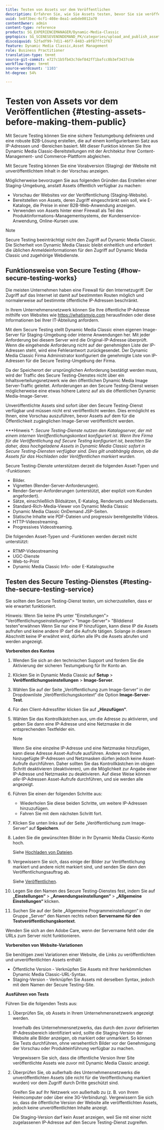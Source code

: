```yaml
---
title: Testen von Assets vor dem Veröffentlichen
description: Erfahren Sie, wie Sie Assets testen, bevor Sie sie veröffentlichen.
uuid: 5e8f3bec-6cf1-408e-8ea1-aebde0012a70
contentOwner: admin
content-type: reference
products: SG_EXPERIENCEMANAGER/Dynamic-Media-Classic
geptopics: SG_SCENESEVENONDEMAND_PK/categories/upload_and_publish_assets
discoiquuid: 52fadf99-7d11-46f7-8483-a9f87ffc2f67
feature: Dynamic Media Classic,Asset Management
role: Business Practitioner
translation-type: tm+mt
source-git-commit: e727c1b5fb43c7def842ff1bafcc8b3ef3437cde
workflow-type: tm+mt
source-wordcount: '1103'
ht-degree: 54%

---
```



# Testen von Assets vor dem Veröffentlichen {#testing-assets-before-making-them-public}

Mit Secure Testing können Sie eine sichere Testumgebung definieren und eine robuste B2B-Lösung erstellen, die auf einem konfigurierbaren Satz aus IP-Adressen und -Bereichen basiert. Mit dieser Funktion können Sie Ihre Dynamic Media Classic-Bereitstellungen mit der Architektur Ihrer Content-Management- und Commerce-Plattform abgleichen.

Mit Secure Testing können Sie eine Vorabversion (Staging) der Website mit unveröffentlichtem Inhalt in der Vorschau anzeigen.

Möglicherweise bevorzugen Sie aus folgenden Gründen das Erstellen einer Staging-Umgebung, anstatt Assets öffentlich verfügbar zu machen:

* Vorschau der Websites vor der Veröffentlichung (Staging-Website).
* Bereitstellen von Assets, deren Zugriff eingeschränkt sein soll, wie E-Kataloge, die Preise in einer B2B-Web-Anwendung anzeigen.
* Verwenden von Assets hinter einer Firewall als Teil des Produktinformations-Managementsystems, der Kundenservice-Anwendung, Online-Kursen usw.

>[!NOTE]
>
>Secure Testing beeinträchtigt nicht den Zugriff auf Dynamic Media Classic. Die Sicherheit von Dynamic Media Classic bleibt einheitlich und erfordert die üblichen Anmeldeinformationen für den Zugriff auf Dynamic Media Classic und zugehörige Webdienste.

## Funktionsweise von Secure Testing {#how-secure-testing-works}

Die meisten Unternehmen haben eine Firewall für den Internetzugriff. Der Zugriff auf das Internet ist damit auf bestimmten Routen möglich und normalerweise auf bestimmte öffentliche IP-Adressen beschränkt.

In Ihrem Unternehmensnetzwerk können Sie Ihre öffentliche IP-Adresse mithilfe von Websites wie https://whatismyip.com herausfinden oder diese Informationen bei Ihrer IT-Abteilung anfordern.

Mit dem Secure Testing stellt Dynamic Media Classic einen eigenen Image-Server für Staging-Umgebung oder interne Anwendungen her. Mit jeder Anforderung bei diesem Server wird die Original-IP-Adresse überprüft. Wenn die eingehende Anforderung nicht auf der genehmigten Liste der IP-Adressen steht, wird eine Fehlerantwort zurückgesendet. Der Dynamic Media Classic Firma Administrator konfiguriert die genehmigte Liste von IP-Adressen für die Secure Testing-Umgebung der Firma.

Da der Speicherort der ursprünglichen Anforderung bestätigt werden muss, wird der Traffic des Secure Testing-Dienstes nicht über ein Inhaltsverteilungsnetzwerk wie den öffentlichen Dynamic Media Image Server-Traffic geleitet. Anforderungen an den Secure Testing-Dienst weisen möglicherweise eine etwas höhere Latenz auf als die öffentlichen Dynamic Media-Image-Server.

Unveröffentlichte Assets sind sofort über den Secure Testing-Dienst verfügbar und müssen nicht erst veröffentlicht werden. Dies ermöglicht es Ihnen, eine Vorschau auszuführen, bevor Assets auf dem für die Öffentlichkeit zugänglichen Image-Server veröffentlicht werden.

***Hinweis **: Secure Testing-Dienste nutzen den Katalogserver, der mit einem internen Veröffentlichungskontext konfiguriert ist. Wenn Ihre Firma für die Veröffentlichung auf Secure Testing konfiguriert ist, beachten Sie daher, dass hochgeladene Assets in Dynamic Media Classic sofort in Secure Testing-Diensten verfügbar sind. Dies gilt unabhängig davon, ob die Assets für das Hochladen oder Veröffentlichen markiert wurden.*

Secure Testing-Dienste unterstützen derzeit die folgenden Asset-Typen und -Funktionen:

<!-- 

Comment Type: remark
Last Modified By: unknown unknown 
Last Modified Date: 

<p>Added videos to list below 9/11/2012. Moved “Render Server requests” from unsupported to supported, listed below on 3/15/2016 as per email from Cynthia March 11, 2016)</p>

 -->

* Bilder.
* Vignetten (Render-Server-Anforderungen).
* Render-Server-Anforderungen (unterstützt, aber explizit vom Kunden angefordert).
* Sätze, einschließlich Bildsätzen, E-Katalog, Rendersets und Mediensets.
* Standard-Rich-Media-Viewer von Dynamic Media Classic
* Dynamic Media Classic OnDemand JSP-Seiten.
* Statische Inhalte wie PDF-Dateien und progressiv bereitgestellte Videos.
* HTTP-Videostreaming.
* Progressives Videostreaming.

Die folgenden Asset-Typen und -Funktionen werden derzeit nicht unterstützt:

* RTMP-Videostreaming
* UGC-Dienste
* Web-to-Print
* Dynamic Media Classic Info- oder E-Katalogsuche

## Testen des Secure Testing-Dienstes {#testing-the-secure-testing-service}

Sie sollten den Secure Testing-Dienst testen, um sicherzustellen, dass er wie erwartet funktioniert.

Hinweis: Wenn Sie keine IPs unter &quot;Einstellungen&quot;> &quot;Veröffentlichungseinstellungen&quot;> &quot;Image-Server&quot;> &quot;Bilddienst testen&quot;erwähnen
Wenn Sie nur eine IP hinzufügen, kann diese IP die Assets aufrufen und keine andere IP darf die Aufrufe tätigen. Solange in diesem Abschnitt keine IP erwähnt wird, dürfen alle IPs die Assets abrufen und werden angezeigt.

**Vorbereiten des Kontos**

<!-- 

Comment Type: remark
Last Modified By: unknown unknown 
Last Modified Date: 

<p>RB: Rewrote entire steps under “Prepare your account” 9/10/2012</p>

 -->

1. Wenden Sie sich an den technischen Support und fordern Sie die Aktivierung der sicheren Testumgebung für Ihr Konto an.
1. Klicken Sie in Dynamic Media Classic auf **Setup** > **Veröffentlichungseinstellungen** > **Image-Server**.
1. Wählen Sie auf der Seite „Veröffentlichung zum Image-Server“ in der Dropdownliste „Veröffentlichungskontext“ die Option **Image-Server-Test**.
1. Für den Client-Adressfilter klicken Sie auf **„Hinzufügen“**.
1. Wählen Sie das Kontrollkästchen aus, um die Adresse zu aktivieren, und geben Sie dann eine IP-Adresse und eine Netzmaske in die entsprechenden Textfelder ein.

   >[!NOTE]
   >
   >Wenn Sie eine einzelne IP-Adresse und eine Netzmaske hinzufügen, kann diese Adresse Asset-Aufrufe ausführen. Andere von Ihnen hinzugefügte IP-Adressen und Netzmasken dürfen jedoch keine Asset-Aufrufe durchführen. Daher sollten Sie das Kontrollkästchen im obigen Schritt deaktivieren (deaktivieren), um die Möglichkeit zur Angabe einer IP-Adresse und Netzmaske zu deaktivieren. Auf diese Weise können *alle*-IP-Adressen Asset-Aufrufe durchführen, und sie werden alle angezeigt.

1. Führen Sie einen der folgenden Schritte aus:
   * Wiederholen Sie diese beiden Schritte, um weitere IP-Adressen hinzuzufügen.
   * Fahren Sie mit dem nächsten Schritt fort.
1. Klicken Sie unten links auf der Seite „Veröffentlichung zum Image-Server“ auf **Speichern**.
1. Laden Sie die gewünschten Bilder in Ihr Dynamic Media Classic-Konto hoch.

   Siehe [Hochladen von Dateien](uploading-files.md#uploading_files).

1. Vergewissern Sie sich, dass einige der Bilder zur Veröffentlichung markiert und andere nicht markiert sind, und senden Sie dann den Veröffentlichungsauftrag ab.

   Siehe [Veröffentlichen](publishing-files.md#publishing_files).

1. Legen Sie den Namen des Secure Testing-Dienstes fest, indem Sie auf **„Einstellungen“** > **„Anwendungseinstellungen“** > **„Allgemeine Einstellungen“** klicken.
1. Suchen Sie auf der Seite „Allgemeine Programmeinstellungen“ in der Gruppe „Server“ den Namen rechts neben **Servername für den Testveröffentlichungskontext**.

Wenden Sie sich an den Adobe Care, wenn der Servername fehlt oder die URLs zum Server nicht funktionieren.

**Vorbereiten von Website-Variationen**

Sie benötigen zwei Variationen einer Website, die Links zu veröffentlichten und unveröffentlichten Assets enthält:

* Öffentliche Version - Verknüpfen Sie Assets mit Ihrer herkömmlichen Dynamic Media Classic-URL-Syntax.
* Staging-Version - Verknüpfen Sie Assets mit derselben Syntax, jedoch mit dem Namen der Secure Testing-Site.

**Ausführen von Tests**

Führen Sie die folgenden Tests aus:

1. Überprüfen Sie, ob Assets in Ihrem Unternehmensnetzwerk angezeigt werden.

   Innerhalb des Unternehmensnetzwerks, das durch den zuvor definierten IP-Adressbereich identifiziert wird, sollte die Staging-Version der Website alle Bilder anzeigen, ob markiert oder unmarkiert. So können Sie Tests durchführen, ohne versehentlich Bilder vor der Genehmigung der Vorschau oder Produkteinführung verfügbar zu machen.

   Vergewissern Sie sich, dass die öffentliche Version Ihrer Site veröffentlichte Assets wie zuvor mit Dynamic Media Classic anzeigt.

1. Überprüfen Sie, ob außerhalb des Unternehmensnetzwerks die unveröffentlichten Assets (die nicht für die Veröffentlichung markiert wurden) vor dem Zugriff durch Dritte geschützt sind.

   Greifen Sie auf Ihr Netzwerk von außerhalb zu (z. B. von Ihrem Heimcomputer oder über eine 3G-Verbindung). Vergewissern Sie sich so, dass die öffentliche Version der Website alle veröffentlichten Assets, jedoch keine unveröffentlichten Inhalte anzeigt.

   Die Staging-Version darf kein Asset anzeigen, weil Sie mit einer nicht zugelassenen IP-Adresse auf den Secure Testing-Dienst zugreifen.

